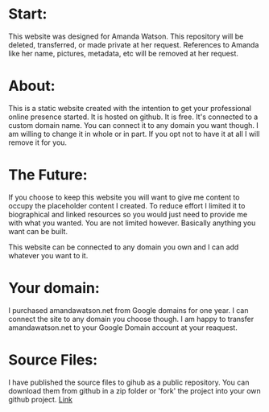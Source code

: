 # Start:

This website was designed for Amanda Watson. 
This repository will be deleted, transferred, or made private at her request.
References to Amanda like her name, pictures, metadata, etc will be removed at her request.

# About:

This is a static website created with the intention to get your professional online presence started. It is hosted on github. It is free. It's connected to a custom domain name. You can connect it to any domain you want though. I am willing to change it in whole or in part. If you opt not to have it at all I will remove it for you. 

# The Future: 

If you choose to keep this website you will want to give me content to occupy the placeholder content I created. To reduce effort I limited it to biographical and linked resources so you would just need to provide me with what you wanted. You are not limited however. Basically anything you want can be built.

This website can be connected to any domain you own and I can add whatever you want to it. 

# Your domain:

I purchased amandawatson.net from Google domains for one year. I can connect the site to any domain you choose though. I am happy to transfer amandawatson.net to your Google Domain account at your reaquest.

# Source Files:

I have published the source files to gihub as a public repository. You can download them from github in a zip folder or 'fork' the project into your own github project. 
<a href="https://github.com/micah4thewin/amanda/" alt="Amanda Watson Source Files">Link</a>

